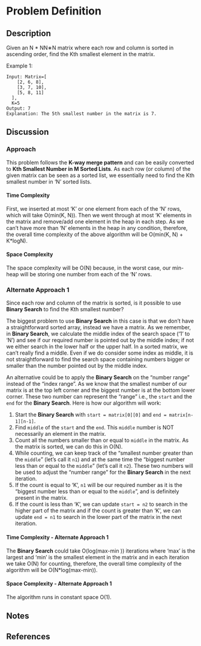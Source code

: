 # Problem Definition

## Description

Given an N * NN∗N matrix where each row and column is sorted in ascending order, find the Kth smallest element in the matrix.

Example 1:

```plaintext
Input: Matrix=[
    [2, 6, 8],
    [3, 7, 10],
    [5, 8, 11]
  ],
  K=5
Output: 7
Explanation: The 5th smallest number in the matrix is 7.
```

## Discussion

### Approach

This problem follows the **K-way merge pattern** and can be easily converted to **Kth Smallest Number in M Sorted Lists**. As each row (or column) of the given matrix can be seen as a sorted list, we essentially need to find the Kth smallest number in ‘N’ sorted lists.

#### Time Complexity

First, we inserted at most ‘K’ or one element from each of the ‘N’ rows, which will take O(min(K, N)). Then we went through at most ‘K’ elements in the matrix and remove/add one element in the heap in each step. As we can’t have more than ‘N’ elements in the heap in any condition, therefore, the overall time complexity of the above algorithm will be O(min(K, N) + K*logN).

#### Space Complexity

The space complexity will be O(N) because, in the worst case, our min-heap will be storing one number from each of the ‘N’ rows.

### Alternate Approach 1

Since each row and column of the matrix is sorted, is it possible to use **Binary Search** to find the Kth smallest number?

The biggest problem to use **Binary Search** in this case is that we don’t have a straightforward sorted array, instead we have a matrix. As we remember, in **Binary Search**, we calculate the middle index of the search space (‘1’ to ‘N’) and see if our required number is pointed out by the middle index; if not we either search in the lower half or the upper half. In a sorted matrix, we can’t really find a middle. Even if we do consider some index as middle, it is not straightforward to find the search space containing numbers bigger or smaller than the number pointed out by the middle index.

An alternative could be to apply the **Binary Search** on the “number range” instead of the “index range”. As we know that the smallest number of our matrix is at the top left corner and the biggest number is at the bottom lower corner. These two number can represent the “range” i.e., the `start` and the `end` for the **Binary Search**. Here is how our algorithm will work:

1. Start the **Binary Search** with `start = matrix[0][0]` and `end = matrix[n-1][n-1]`.
2. Find `middle` of the `start` and the `end`. This `middle` number is NOT necessarily an element in the matrix.
3. Count all the numbers smaller than or equal to `middle` in the matrix. As the matrix is sorted, we can do this in O(N).
4. While counting, we can keep track of the “smallest number greater than the `middle`” (let’s call it `n1`) and at the same time the “biggest number less than or equal to the `middle`” (let’s call it `n2`). These two numbers will be used to adjust the “number range” for the **Binary Search** in the next iteration.
5. If the count is equal to ‘K’, `n1` will be our required number as it is the “biggest number less than or equal to the `middle`”, and is definitely present in the matrix.
6. If the count is less than ‘K’, we can update `start = n2` to search in the higher part of the matrix and if the count is greater than ‘K’, we can update `end = n1` to search in the lower part of the matrix in the next iteration.

#### Time Complexity - Alternate Approach 1

The **Binary Search** could take O(log(max-min )) iterations where ‘max’ is the largest and ‘min’ is the smallest element in the matrix and in each iteration we take O(N) for counting, therefore, the overall time complexity of the algorithm will be O(N*log(max-min)).

#### Space Complexity - Alternate Approach 1

The algorithm runs in constant space O(1).

## Notes

## References

